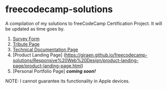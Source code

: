 # freecodecamp-solutions
A compilation of my solutions to freeCodeCamp Certification Project. It will be updated as time goes by.

1. [Survey Form](https://giraen.github.io/freecodecamp-solutions/Responsive%20Web%20Design/survey-form/survey-form.html)
2. [Tribute Page](https://giraen.github.io/freecodecamp-solutions/Responsive%20Web%20Design/tribute-page/tribute-page.html)
3. [Technical Documentation Page](https://giraen.github.io/freecodecamp-solutions/Responsive%20Web%20Design/techdocs-page/techdocs-page.html)
4. [Product Landing Page] (https://giraen.github.io/freecodecamp-solutions/Responsive%20Web%20Design/product-landing-page/product-landing-page.html)
5. [Personal Portfolio Page] **_coming soon!_**

NOTE: I cannot guarantee its functionality in Apple devices.
